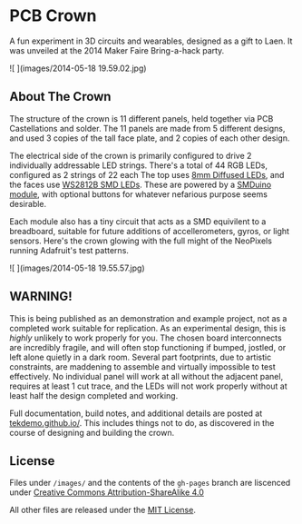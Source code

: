
PCB Crown
=========
A fun experiment in 3D circuits and wearables, designed as a gift to Laen. It was unveiled at the 2014 Maker Faire Bring-a-hack party. 

![ ](images/2014-05-18 19.59.02.jpg)


About The Crown
---------------
The structure of the crown is 11 different panels, held together via PCB Castellations and solder. The 11 panels are made from
5 different designs, and used 3 copies of the tall face plate, and 2 copies of each other design.

The electrical side of the crown is primarily configured to drive 2 individually addressable LED strings. There's a total of 44 RGB LEDs, configured as 2 strings of 22 each
The top uses [8mm Diffused LEDs](https://www.adafruit.com/products/1734), and the faces use [WS2812B SMD LEDs](https://www.adafruit.com/products/1655). These are 
powered by a [SMDuino module](https://code.google.com/p/smduino/), with optional buttons for whatever nefarious purpose seems desirable.

Each module also has a tiny circuit that acts as a SMD equivilent to a breadboard, suitable for future additions of accellerometers, gyros, or light sensors. 
Here's the crown glowing with the full might of the NeoPixels running Adafruit's test patterns. 

![  ](images/2014-05-18 19.55.57.jpg)

WARNING!
--------
This is being published as an demonstration and example project, not as a completed work suitable for replication. 
As an experimental design, this is _highly_ unlikely to work properly for you. The chosen board interconnects are incredibly fragile, and will often stop functioning
if bumped, jostled, or left alone quietly in a dark room. Several part footprints, due to artistic constraints, are maddening to assemble and virtually impossible to test effectively. 
No individual panel will work at all without the adjacent panel, requires at least 1 cut trace, and the LEDs will not work properly without at 
least half the design completed and working. 

Full documentation, build notes, and additional details are posted at [tekdemo.github.io/](https://tekdemo.github.io/pcb-crown/). This includes things not to do, as discovered
in the course of designing and building the crown.

License
--------
Files under `/images/` and the contents of the `gh-pages` branch are liscenced under [Creative Commons Attribution-ShareAlike 4.0](https://creativecommons.org/licenses/by-sa/4.0/)

All other files are released under the [MIT License](http://opensource.org/licenses/MIT). 

